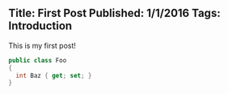 Title: First Post
Published: 1/1/2016
Tags: Introduction
---
This is my first post!

```cs
public class Foo  
{  
  int Baz { get; set; }  
}  
```